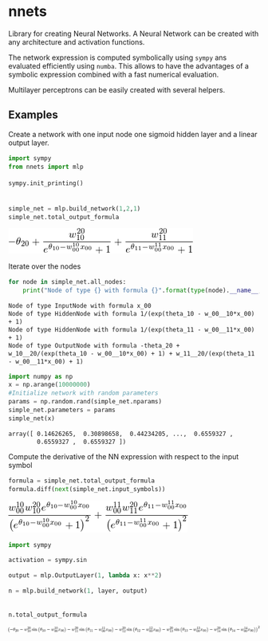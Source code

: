 nnets
=====

Library for creating Neural Networks. A Neural Network can be created
with any architecture and activation functions. 

The network expression is computed symbolically using `sympy` ans
evaluated efficiently using `numba`. This allows to have the
advantages of a symbolic expression combined with a fast numerical
evaluation.

Multilayer perceptrons can be easily created with several helpers.

Examples
--------

Create a network with one input node one sigmoid hidden layer
and a linear output layer.


```python
import sympy
from nnets import mlp

sympy.init_printing()


simple_net = mlp.build_network(1,2,1)
simple_net.total_output_formula
```
![Network expression](doc_files/expr.png)


Iterate over the nodes


```python
for node in simple_net.all_nodes:
    print("Node of type {} with formula {}".format(type(node).__name__, node.formula))
```

    Node of type InputNode with formula x_00
    Node of type HiddenNode with formula 1/(exp(theta_10 - w_00__10*x_00) + 1)
    Node of type HiddenNode with formula 1/(exp(theta_11 - w_00__11*x_00) + 1)
    Node of type OutputNode with formula -theta_20 + w_10__20/(exp(theta_10 - w_00__10*x_00) + 1) + w_11__20/(exp(theta_11 - w_00__11*x_00) + 1)



```python
import numpy as np
x = np.arange(10000000)
#Initialize network with random parameters
params = np.random.rand(simple_net.nparams)
simple_net.parameters = params
simple_net(x)
```




    array([ 0.14626265,  0.30898658,  0.44234205, ...,  0.6559327 ,
            0.6559327 ,  0.6559327 ])



Compute the derivative of the NN expression with 
respect to the input symbol


```python
formula = simple_net.total_output_formula
formula.diff(next(simple_net.input_symbols))
```

![Derivative](doc_files/derivative.png)


```python
import sympy
```


```python
activation = sympy.sin
```


```python
output = mlp.OutputLayer(1, lambda x: x**2)
```


```python
n = mlp.build_network(1, layer, output)
```


```python

n.total_output_formula
```

![Another Layout](doc_files/otherlayout.png)
